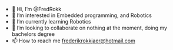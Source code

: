 - 👋 Hi, I’m @FredRokk
- 👀 I’m interested in Embedded programming, and Robotics
- 🌱 I’m currently learning Robotics
- 💞️ I’m looking to collaborate on nothing at the moment, doing my bachelors degree
- 📫 How to reach me frederikrokkjaer@hotmail.com

<!---
FredRokk/FredRokk is a ✨ special ✨ repository because its `README.md` (this file) appears on your GitHub profile.
You can click the Preview link to take a look at your changes.
--->
